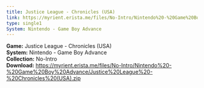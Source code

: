 ```yaml
---
title: Justice League - Chronicles (USA)
link: https://myrient.erista.me/files/No-Intro/Nintendo%20-%20Game%20Boy%20Advance/Justice%20League%20-%20Chronicles%20(USA).zip
type: single1
System: Nintendo - Game Boy Advance
---
```

<b>Game:</b> Justice League - Chronicles (USA)<br>
<b>System:</b> Nintendo - Game Boy Advance<br>
<b>Collection:</b> No-Intro<br>
<b>Download:</b> https://myrient.erista.me/files/No-Intro/Nintendo%20-%20Game%20Boy%20Advance/Justice%20League%20-%20Chronicles%20(USA).zip